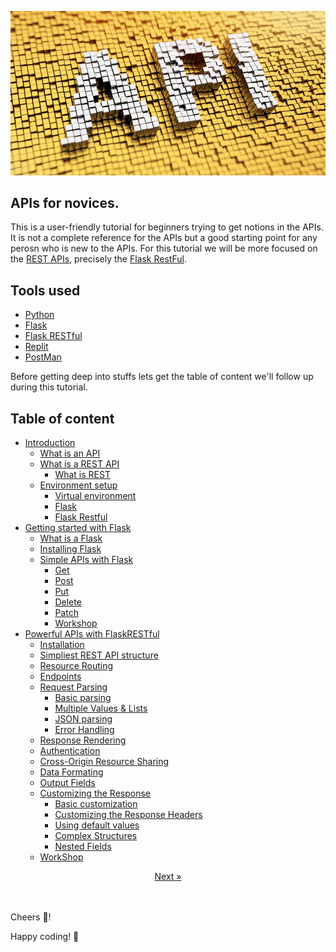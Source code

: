![API](resources/assets/images/api.png)
## APIs for novices.

This is a user-friendly tutorial for beginners trying to get notions in the APIs. It is not a complete reference for the APIs but a good starting point for any perosn who is new to the APIs. For this tutorial we will be more focused on the [REST APIs](https://en.wikipedia.org/wiki/Representational_state_transfer), precisely the [Flask RestFul](https://flask-restful.readthedocs.io/en/latest/).

## Tools used
- [Python](https://python.org)
- [Flask](https://flask.palletsprojects.com/en/2.2.x/)
- [Flask RESTful](https://flask-restful.readthedocs.io/en/latest/)
- [Replit](https://replit.com)
- [PostMan](https://www.postman.com/)

Before getting deep into stuffs lets get the table of content we'll follow up during this tutorial.

## Table of content

- [Introduction](./introduction/introduction.md#introduction)
    - [What is an API](./introduction/introduction.md#what-is-an-api)
    - [What is a REST API](./introduction/introduction.md#what-is-a-rest-api)
        - [What is REST](#what-is-rest) 
    - [Environment setup](#python-environment-setup)
        - [Virtual environment](#virtual-environment)
        - [Flask](#flask)
        - [Flask Restful](#flask-restful)
- [Getting started with Flask](#getting-started-with-flask)
    - [What is a Flask](#what-is-a-flask)
    - [Installing Flask](#installing-flask)
    - [Simple APIs with Flask](#simple-apis-with-flask)
      - [Get](#get)
      - [Post](#post)
      - [Put](#put)
      - [Delete](#delete)
      - [Patch](#patch)
      - [Workshop]()
- [Powerful APIs with FlaskRESTful](#powerful-apis-with-flaskrestful)
    - [Installation](#installation)
    - [Simpliest REST API structure](#simpliest-rest-api-structure)
    - [Resource Routing](#resource-routing)
    - [Endpoints](#endpoints)
    - [Request Parsing](#request-parsing)
        - [Basic parsing](#basic-parsing)
        - [Multiple Values & Lists](#multiple-values-and-lists)
        - [JSON parsing](#json-parsing)
        - [Error Handling](#error-handling)
    - [Response Rendering](#response-rendering)
    - [Authentication](#authentication)
    - [Cross-Origin Resource Sharing](#cross-origin-resource-sharing)
    - [Data Formating](#data-formatting)
    - [Output Fields](#output-fields)
    - [Customizing the Response](#customizing-the-response)
        - [Basic customization](#basic-customization)
        - [Customizing the Response Headers](#customizing-the-response-headers)
        - [Using default values](#using-default-values)
        - [Complex Structures](#complex-structures)
        - [Nested Fields](#nested-fields)
    - [WorkShop]()

<p align="center">
<a href="./introduction/introduction.md" class="float-md-right color-bg-success-emphasis">Next &raquo;</a></p>
<br><br>
Cheers 🍻!

Happy coding! 🚀
